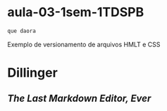# aula-03-1sem-1TDSPB
```sh
que daora
```
Exemplo de versionamento de arquivos HMLT e CSS
# Dillinger
## _The Last Markdown Editor, Ever_
